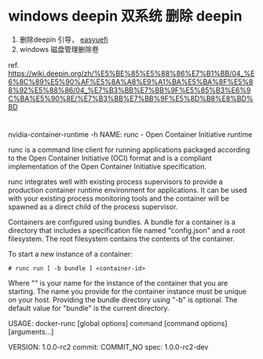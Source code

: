 # windows deepin 双系统 删除 deepin
1. 删除deepin 引导， [easyuefi](https://www.easyuefi.com/thanks-install.html)
2. windows 磁盘管理删除卷

ref. <https://wiki.deepin.org/zh/%E5%BE%85%E5%88%86%E7%B1%BB/04_%E6%8C%89%E5%90%AF%E5%8A%A8%E9%A1%BA%E5%BA%8F%E5%88%92%E5%88%86/04_%E7%B3%BB%E7%BB%9F%E5%85%B3%E6%9C%BA%E5%90%8E/%E7%B3%BB%E7%BB%9F%E5%8D%B8%E8%BD%BD>


# 
nvidia-container-runtime -h
NAME:
   runc - Open Container Initiative runtime

runc is a command line client for running applications packaged according to
the Open Container Initiative (OCI) format and is a compliant implementation of the
Open Container Initiative specification.

runc integrates well with existing process supervisors to provide a production
container runtime environment for applications. It can be used with your
existing process monitoring tools and the container will be spawned as a
direct child of the process supervisor.

Containers are configured using bundles. A bundle for a container is a directory
that includes a specification file named "config.json" and a root filesystem.
The root filesystem contains the contents of the container.

To start a new instance of a container:

    # runc run [ -b bundle ] <container-id>

Where "<container-id>" is your name for the instance of the container that you
are starting. The name you provide for the container instance must be unique on
your host. Providing the bundle directory using "-b" is optional. The default
value for "bundle" is the current directory.

USAGE:
   docker-runc [global options] command [command options] [arguments...]
   
VERSION:
   1.0.0-rc2
commit: COMMIT_NO
spec: 1.0.0-rc2-dev


   

